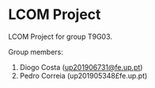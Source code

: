 # LCOM Project

LCOM Project for group T9G03.

Group members:

1. Diogo Costa (up201906731@fe.up.pt)
2. Pedro Correia (up201905348£fe.up.pt)
